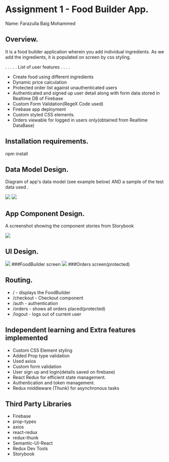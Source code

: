 # Assignment 1 - Food Builder App.

Name: Farazulla Baig Mohammed

## Overview.
It is a food builder application wherein you add individual ingredients. As we add the ingredients, it is populated on screen by css styling.


 . . . . . List of user features . . . . 
 
 + Create food using different ingredients
 + Dynamic price calculation
 + Protected order list against unauthenticated users
 + Authenticated and signed up user detail along with form data stored in Realtime DB of Firebase
 + Custom Form Validation(RegeX Code used)
 + Firebase app deployment
 + Custom styled CSS elements.
 + Orders viewable for logged in users only(obtained from Realtime DataBase)
 

## Installation requirements.

npm install

## Data Model Design.

Diagram of app's data model (see example below) AND a sample of the test data used .

![][model1]
![][model2]

## App Component Design.

A screenshot showing the component stories from Storybook  

![][stories]


## UI Design.


![][image1] 
###FoodBuilder screen
![][image2] 
###Orders screen(protected)


## Routing.

+ / - displays the FoodBuilder
+ /checkout - Checkout component
+ /auth - authentication
+ /orders - shows all orders placed(protected)
+ /logout - logs out of current user


## Independent learning and Extra features implemented

 + Custom CSS Element styling
 + Added Prop type validation
 + Used axios
 + Custom form validation
 + User sign up and login(details saved on firebase)
 + React Redux for efficient state management.
 + Authentication and token management.
 + Redux middleware (Thunk) for asynchronous tasks
 
 ## Third Party Libraries 

 + Firebase
 + prop-types
 + axios
 + react-redux
 + redux-thunk
 + Semantic-UI-React
 + Redux Dev Tools
 + Storybook


[model1]: ./data.
[model2]: ./model2.
[image1]: ./screen1.png
[image2]: ./screen2.png
[stories]: ./storybook.png